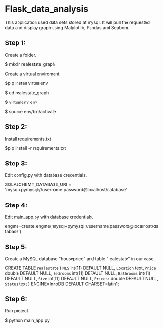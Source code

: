 # Flask_data_analysis
This application used data sets stored at mysql. It will pull the requested data and display graph using Matplotlib, Pandas and Seaborn. 

## Step 1:
Create a folder.

$ mkdir realestate_graph

Create a virtual enviroment. 

$pip install virtualenv

$ cd realestate_graph

$ virtualenv env

$ source env/bin/activate

## Step 2:
Install requirements.txt

$pip install -r requirements.txt

## Step 3:
Edit config.py with database credentials.

SQLALCHEMY_DATABASE_URI = 'mysql+pymysql://username:password@localhost/database'

## Step 4:
Edit main_app.py with database credentials.

engine=create_engine('mysql+pymysql://username:password@localhost/database')

## Step 5:
Create a MySQL database "houseprice" and table "realestate" in our case.

CREATE TABLE `realestate` (
  `MLS` int(11) DEFAULT NULL,
  `Location` text,
  `Price` double DEFAULT NULL,
  `Bedrooms` int(11) DEFAULT NULL,
  `Bathrooms` int(11) DEFAULT NULL,
  `Size` int(11) DEFAULT NULL,
  `Pricesq` double DEFAULT NULL,
  `Status` text
) ENGINE=InnoDB DEFAULT CHARSET=latin1;

## Step 6:
Run project.

$ python main_app.py
